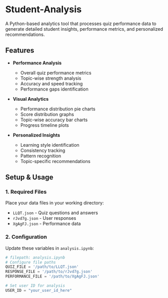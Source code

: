 # Student-Analysis
A Python-based analytics tool that processes quiz performance data to generate detailed student insights, performance metrics, and personalized recommendations.

## Features

- **Performance Analysis**
  - Overall quiz performance metrics
  - Topic-wise strength analysis
  - Accuracy and speed tracking
  - Performance gaps identification

- **Visual Analytics**
  - Performance distribution pie charts
  - Score distribution graphs
  - Topic-wise accuracy bar charts
  - Progress timeline plots

- **Personalized Insights**
  - Learning style identification
  - Consistency tracking
  - Pattern recognition
  - Topic-specific recommendations

## Setup & Usage

### 1. Required Files
Place your data files in your working directory:
- `LLQT.json` - Quiz questions and answers
- `rJvd7g.json` - User responses
- `XgAgFJ.json` - Performance data

### 2. Configuration
Update these variables in `analysis.ipynb`:

```python
# filepath: analysis.ipynb
# Configure file paths
QUIZ_FILE = '/path/to/LLQT.json'
RESPONSE_FILE = '/path/to/rJvd7g.json' 
PERFORMANCE_FILE = '/path/to/XgAgFJ.json'

# Set user ID for analysis
USER_ID = "your_user_id_here"
